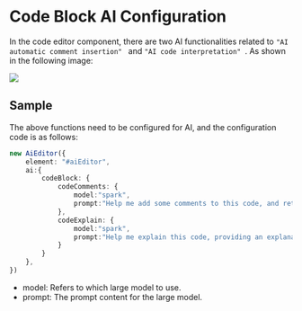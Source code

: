 # Code Block AI Configuration

In the code editor component, there are two AI functionalities related to  `"AI automatic comment insertion" ` and `"AI code interpretation" `. As shown in the following image:

![](../../assets/image/codeblock-ai.png)

## Sample

The above functions need to be configured for AI, and the configuration code is as follows:

```typescript
new AiEditor({
    element: "#aiEditor",
    ai:{
        codeBlock: {
            codeComments: {
                model:"spark",
                prompt:"Help me add some comments to this code, and return the code with comments added. Only return the code.",
            },
            codeExplain: {
                model:"spark",
                prompt:"Help me explain this code, providing an explanation of what the code does. Note that there's no need to explain the comments in the code.",
            }
        }
    },
})
```

- model: Refers to which large model to use.
- prompt: The prompt content for the large model.